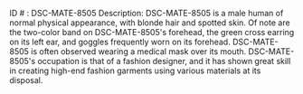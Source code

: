 ID # : DSC-MATE-8505
Description: DSC-MATE-8505 is a male human of normal physical appearance, with blonde hair and spotted skin. Of note are the two-color band on DSC-MATE-8505's forehead, the green cross earring on its left ear, and goggles frequently worn on its forehead. DSC-MATE-8505 is often observed wearing a medical mask over its mouth. DSC-MATE-8505's occupation is that of a fashion designer, and it has shown great skill in creating high-end fashion garments using various materials at its disposal.